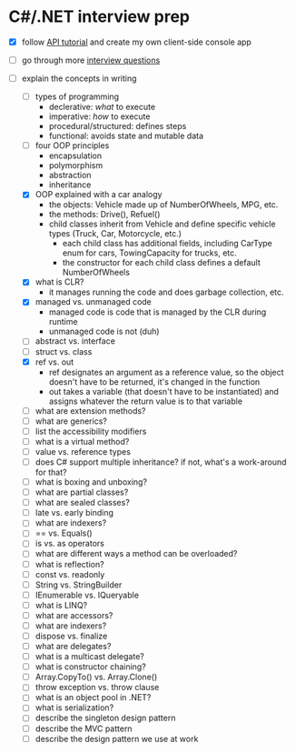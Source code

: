 # C#/.NET interview prep

- [x] follow [API tutorial](https://docs.microsoft.com/en-us/aspnet/web-api/overview/advanced/calling-a-web-api-from-a-net-client) and create my own client-side console app
- [ ] go through more [interview questions](https://www.c-sharpcorner.com/UploadFile/puranindia/C-Sharp-interview-questions)
- [ ] explain the concepts in writing

    - [ ] types of programming
        - declerative: *what* to execute
        - imperative: *how* to execute
        - procedural/structured: defines steps
        - functional: avoids state and mutable data
    - [ ] four OOP principles
        - encapsulation
        - polymorphism
        - abstraction
        - inheritance
    - [x] OOP explained with a car analogy
        - the objects: Vehicle made up of NumberOfWheels, MPG, etc.
        - the methods: Drive(), Refuel()
        - child classes inherit from Vehicle and define specific vehicle types (Truck, Car, Motorcycle, etc.)
            - each child class has additional fields, including CarType enum for cars, TowingCapacity for trucks, etc.
            - the constructor for each child class defines a default NumberOfWheels
    - [x] what is CLR?
        - it manages running the code and does garbage collection, etc.
    - [x] managed vs. unmanaged code
        - managed code is code that is managed by the CLR during runtime
        - unmanaged code is not (duh)
    - [ ] abstract vs. interface
    - [ ] struct vs. class
    - [x] ref vs. out
        - ref designates an argument as a reference value, so the object doesn't have to be returned, it's changed in the function
        - out takes a variable (that doesn't have to be instantiated) and assigns whatever the return value is to that variable
    - [ ] what are extension methods?
    - [ ] what are generics?
    - [ ] list the accessibility modifiers
    - [ ] what is a virtual method?
    - [ ] value vs. reference types
    - [ ] does C# support multiple inheritance? if not, what's a work-around for that?
    - [ ] what is boxing and unboxing?
    - [ ] what are partial classes?
    - [ ] what are sealed classes?
    - [ ] late vs. early binding
    - [ ] what are indexers?
    - [ ] == vs. Equals()
    - [ ] is vs. as operators
    - [ ] what are different ways a method can be overloaded?
    - [ ] what is reflection?
    - [ ] const vs. readonly
    - [ ] String vs. StringBuilder
    - [ ] IEnumerable vs. IQueryable
    - [ ] what is LINQ?
    - [ ] what are accessors?
    - [ ] what are indexers?
    - [ ] dispose vs. finalize
    - [ ] what are delegates?
    - [ ] what is a multicast delegate?
    - [ ] what is constructor chaining?
    - [ ] Array.CopyTo() vs. Array.Clone()
    - [ ] throw exception vs. throw clause
    - [ ] what is an object pool in .NET?
    - [ ] what is serialization?
    - [ ] describe the singleton design pattern
    - [ ] describe the MVC pattern
    - [ ] describe the design pattern we use at work
